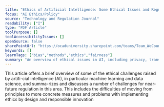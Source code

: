 ```yaml
---
title: "Ethics of Artificial Intelligence: Some Ethical Issues and Regulatory Challenges"
focus: "AI Ethics/Policy"
source: "Technology and Regulation Journal"
readability: ["I"]
type: "PDF Article"
toolPurpose: []
toolAccessibilityIssues: []
openSource: false
sharePointUrl: "https://ocaduniversity.sharepoint.com/teams/Team_WeCount/Shared%20Documents/Resources%20and%20Tools/Literature%20(curated)/Ethics%20of%20artificial%20intelligence_Some%20ethical%20issues%20and%20regulatory%20challenges.pdf"
keywords: []
learnTags: ["bias","methods","ethics","fairness"]
summary: "An overview of ethical issues in AI, including privacy, transparency and bias, and what steps need to be taken to address these issues. "
---
```

This article offers a brief overview of some of the ethical challenges raised by artifi-cial intelligence (AI), in particular machine learning and data science, and summa-rizes and discusses a number of challenges for near-future regulation in this area. This includes the difficulties of moving from principles to more concrete measures and problems with implementing ethics by design and responsible innovation
